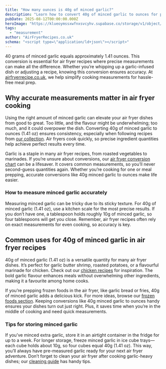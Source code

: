 ```yaml
---
title: "How many ounces is 40g of minced garlic?"
description: "Learn how to convert 40g of minced garlic to ounces for perfect air fryer recipes. Get accurate measurements in seconds!"
pubDate: 2025-08-12T00:00:00.000Z
heroImage: "https://klueoymssxwfnxsvcyhv.supabase.co/storage/v1/object/public/md/40g-minced-garlic-to-ounces-c44de3f8.webp"
tags:
  - "measurement"
author: "AirFryerRecipes.co.uk"
schema: "<script type=\"application/ld+json\"></script>"
---
```


<p>40 grams of minced garlic equals approximately 1.41 ounces. This conversion is essential for air fryer recipes where precise measurements can make all the difference. Whether you’re whipping up a garlic-infused dish or adjusting a recipe, knowing this conversion ensures accuracy. At <a href=https://www.airfryerrecipe.co.uk>airfryerrecipe.co.uk</a>, we help simplify cooking measurements for hassle-free meal prep.</p>  

<h2>Why accurate measurements matter in air fryer cooking</h2>  
<p>Using the right amount of minced garlic can elevate your air fryer dishes from good to great. Too little, and the flavour might be underwhelming; too much, and it could overpower the dish. Converting 40g of minced garlic to ounces (1.41 oz) ensures consistency, especially when following recipes from <a href=https://www.airfryerrecipe.co.uk/recipes>our collection</a>. Air fryers cook quickly, so precise ingredient quantities help achieve perfect results every time.</p>  

<p>Garlic is a staple in many air fryer recipes, from roasted vegetables to marinades. If you’re unsure about conversions, our <a href=https://www.airfryerrecipe.co.uk/air-fryer-conversion-chart>air fryer conversion chart</a> can be a lifesaver. It covers common measurements, so you’ll never second-guess quantities again. Whether you’re cooking for one or meal prepping, accurate conversions like 40g minced garlic to ounces make life easier.</p>  

<h3>How to measure minced garlic accurately</h3>  
<p>Measuring minced garlic can be tricky due to its sticky texture. For 40g of minced garlic (1.41 oz), use a kitchen scale for the most precise results. If you don’t have one, a tablespoon holds roughly 10g of minced garlic, so four tablespoons will get you close. Remember, air fryer recipes often rely on exact measurements for even cooking, so accuracy is key.</p>  

<h2>Common uses for 40g of minced garlic in air fryer recipes</h2>  
<p>40g of minced garlic (1.41 oz) is a versatile quantity for many air fryer dishes. It’s perfect for garlic butter shrimp, roasted potatoes, or a flavourful marinade for chicken. Check out our <a href=https://www.airfryerrecipe.co.uk/recipe-category/chicken>chicken recipes</a> for inspiration. The bold garlic flavour enhances meals without overwhelming other ingredients, making it a favourite among home cooks.</p>  

<p>If you’re prepping frozen foods in the air fryer, like garlic bread or fries, 40g of minced garlic adds a delicious kick. For more ideas, browse our <a href=https://www.airfryerrecipe.co.uk/recipe-category/frozen-foods>frozen foods section</a>. Keeping conversions like 40g minced garlic to ounces handy ensures your dishes turn out just right. Plus, it saves time when you’re in the middle of cooking and need quick measurements.</p>  

<h3>Tips for storing minced garlic</h3>  
<p>If you’ve minced extra garlic, store it in an airtight container in the fridge for up to a week. For longer storage, freeze minced garlic in ice cube trays—each cube holds about 10g, so four cubes equal 40g (1.41 oz). This way, you’ll always have pre-measured garlic ready for your next air fryer adventure. Don’t forget to clean your air fryer after cooking garlic-heavy dishes; our <a href=https://www.airfryerrecipe.co.uk/air-fryer-cleaner>cleaning guide</a> has handy tips.</p>